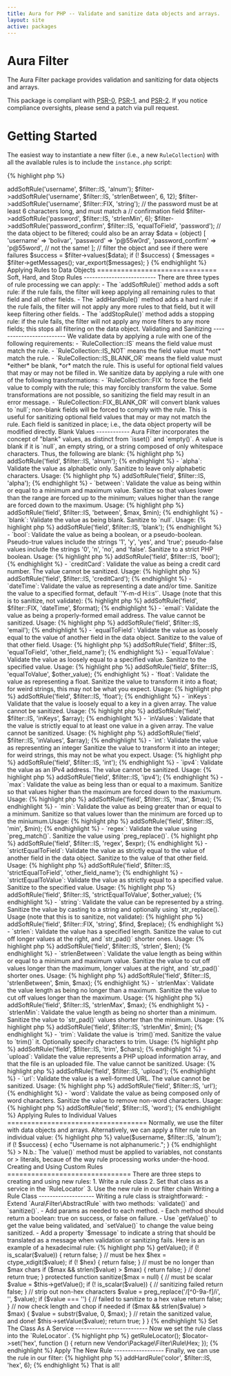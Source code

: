 ```yaml
---
title: Aura for PHP -- Validate and sanitize data objects and arrays.
layout: site
active: packages
---
```


Aura Filter
===========

The Aura Filter package provides validation and sanitizing for data objects
and arrays.

This package is compliant with [PSR-0][], [PSR-1][], and [PSR-2][]. If you
notice compliance oversights, please send a patch via pull request.

[PSR-0]: https://github.com/php-fig/fig-standards/blob/master/accepted/PSR-0.md
[PSR-1]: https://github.com/php-fig/fig-standards/blob/master/accepted/PSR-1-basic-coding-standard.md
[PSR-2]: https://github.com/php-fig/fig-standards/blob/master/accepted/PSR-2-coding-style-guide.md



Getting Started
===============

The easiest way to instantiate a new filter (i.e., a new `RuleCollection`)
with all the available rules is to include the `instance.php` script:

{% highlight php %}
<?php
$filter = require "/path/to/Aura.Filter/scripts/instance.php";
{% endhighlight %}

Alternatively, we can add the `Aura.Filter` package to an autoloader, and
instantiate manually:

{% highlight php %}
<?php
use Aura\Filter\RuleCollection as Filter;
use Aura\Filter\RuleLocator;

$filter = new Filter(new RuleLocator);
{% endhighlight %}

(Note that if we instantiate manually, we will need to configure the
`RuleLocator` manually to add rule services. See the "Advanced Usage" section
near the end of this page for more information.)

Add rules for each field to the filter, then apply those rules to a data
object.

{% highlight php %}
<?php
// get a new filter
$filter = require "/path/to/Aura.Filter/scripts/instance.php";

// the username must be alphanumeric, between 6 and 12 characters long,
// and cast to a string
$filter->addSoftRule('username', $filter::IS, 'alnum');
$filter->addSoftRule('username', $filter::IS, 'strlenBetween', 6, 12);
$filter->addSoftRule('username', $filter::FIX, 'string');

// the password must be at least 6 characters long, and must match a
// confirmation field
$filter->addSoftRule('password', $filter::IS, 'strlenMin', 6);
$filter->addSoftRule('password_confirm', $filter::IS, 'equalToField', 'password');

// the data object to be filtered; could also be an array
$data = (object) [
    'username' => 'bolivar',
    'password' => 'p@55w0rd',
    'password_confirm' => 'p@55word', // not the same!
];

// filter the object and see if there were failures
$success = $filter->values($data);
if (! $success) {
    $messages = $filter->getMessages();
    var_export($messages);
}
{% endhighlight %}


Applying Rules to Data Objects
==============================

Soft, Hard, and Stop Rules
--------------------------

There are three types of rule processing we can apply:

- The `addSoftRule()` method adds a soft rule: if the rule fails, the filter
  will keep applying all remaining rules to that field and all other fields.

- The `addHardRule()` method adds a hard rule: if the rule fails, the filter
  will not apply any more rules to that field, but it will keep filtering
  other fields.

- The `addStopRule()` method adds a stopping rule: if the rule fails, the
  filter will not apply any more filters to any more fields; this stops all
  filtering on the data object.


Validating and Sanitizing
-------------------------

We validate data by applying a rule with one of the following requirements:

- `RuleCollection::IS` means the field value must match the rule.

- `RuleCollection::IS_NOT` means the field value must *not* match the
  rule.

- `RuleCollection::IS_BLANK_OR` means the field value must *either* be
  blank, *or* match the rule. This is useful for optional field values that
  may or may not be filled in.

We sanitize data by applying a rule with one of the following transformations:

- `RuleCollection::FIX` to force the field value to comply with the
  rule; this may forcibly transform the value. Some transformations are not
  possible, so sanitizing the field may result in an error message.

- `RuleCollection::FIX_BLANK_OR` will convert blank values to `null`;
  non-blank fields will be forced to comply with the rule. This is useful for
  sanitizing optional field values that may or may not match the rule.

Each field is sanitized in place; i.e., the data object property will be
modified directly.


Blank Values
------------

Aura Filter incorporates the concept of "blank" values, as distinct from
`isset()` and `empty()`. A value is blank if it is `null`, an empty string, or
a string composed of only whitespace characters. Thus, the following are
blank:

{% highlight php %}
<?php
$blank = [
    null,           // a null value
    '',             // an empty string
    " \r \n \t ",   // a whitespace-only string
];
{% endhighlight %}

Integers, floats, booleans, and other non-strings are never counted as blank,
even if they evaluate to zero:

{% highlight php %}
<?php
$not_blank = [
    0,              // integer
    0.00,           // float
    false,          // boolean false
    [],             // empty array
    (object) [],    // an object
];
{% endhighlight %}

Available Rules
---------------

- `alnum`: Validate the value as alphanumeric only. Sanitize to leave only
  alphanumeric characters. Usage:
        
        {% highlight php %}
        <?php
        $filter->addSoftRule('field', $filter::IS, 'alnum');
        {% endhighlight %}

- `alpha`: Validate the value as alphabetic only. Sanitize to leave only
  alphabetic characters. Usage:
        
        {% highlight php %}
        <?php
        $filter->addSoftRule('field', $filter::IS, 'alpha');
        {% endhighlight %}

- `between`: Validate the value as being within or equal to a minimum and
  maximum value. Sanitize so that values lower than the range are forced up
  to the minimum; values higher than the range are forced down to the maximum.
  Usage:
        
        {% highlight php %}
        <?php
        $filter->addSoftRule('field', $filter::IS, 'between', $max, $min);
        {% endhighlight %}

- `blank`: Validate the value as being blank. Sanitize to `null`. Usage:
        
        {% highlight php %}
        <?php
        $filter->addSoftRule('field', $filter::IS, 'blank');
        {% endhighlight %}

- `bool`: Validate the value as being a boolean, or a pseudo-boolean.
  Pseudo-true values include the strings '1', 'y', 'yes', and 'true';
  pseudo-false values include the strings '0', 'n', 'no', and 'false'.
  Sanitize to a strict PHP boolean. Usage:
        
        {% highlight php %}
        <?php
        $filter->addSoftRule('field', $filter::IS, 'bool');
        {% endhighlight %}

- `creditCard`: Validate the value as being a credit card number. The value
  cannot be sanitized. Usage:
        
        {% highlight php %}
        <?php
        $filter->addSoftRule('field', $filter::IS, 'creditCard');
        {% endhighlight %}

- `dateTime`: Validate the value as representing a date and/or time. Sanitize
  the value to a specified format, default `'Y-m-d H:i:s'`. Usage (note that
  this is to sanitize, not validate):
        
        {% highlight php %}
        <?php
        $filter->addSoftRule('field', $filter::FIX, 'dateTime', $format);
        {% endhighlight %}

- `email`: Validate the value as being a properly-formed email address. The
  value cannot be sanitized. Usage:
        
        {% highlight php %}
        <?php
        $filter->addSoftRule('field', $filter::IS, 'email');
        {% endhighlight %}

- `equalToField`: Validate the value as loosely equal to the value of another
  field in the data object. Sanitize to the value of that other field.
  Usage:
        
        {% highlight php %}
        <?php
        $filter->addSoftRule('field', $filter::IS, 'equalToField', 'other_field_name');
        {% endhighlight %}

- `equalToValue`: Validate the value as loosely equal to a specified value.
  Sanitize to the specified value. Usage:
        
        {% highlight php %}
        <?php
        $filter->addSoftRule('field', $filter::IS, 'equalToValue', $other_value);
        {% endhighlight %}

- `float`: Validate the value as representing a float. Sanitize the value to
  transform it into a float; for weird strings, this may not be what you
  expect. Usage:
        
        {% highlight php %}
        <?php
        $filter->addSoftRule('field', $filter::IS, 'float');
        {% endhighlight %}

- `inKeys`: Validate that the value is loosely equal to a key in a given
  array. The value cannot be sanitized. Usage:
        
        {% highlight php %}
        <?php
        $filter->addSoftRule('field', $filter::IS, 'inKeys', $array);
        {% endhighlight %}

- `inValues`: Validate that the value is strictly equal to at least one value
  in a given array. The value cannot be sanitized. Usage:
        
        {% highlight php %}
        <?php
        $filter->addSoftRule('field', $filter::IS, 'inValues', $array);
        {% endhighlight %}

- `int`: Validate the value as representing an integer Sanitize the value to
  transform it into an integer; for weird strings, this may not be what you
  expect. Usage:
        
        {% highlight php %}
        <?php
        $filter->addSoftRule('field', $filter::IS, 'int');
        {% endhighlight %}

- `ipv4`: Validate the value as an IPv4 address. The value cannot be
  sanitized. Usage:
        
        {% highlight php %}
        <?php
        $filter->addSoftRule('field', $filter::IS, 'ipv4');
        {% endhighlight %}

- `max`: Validate the value as being less than or equal to a maximum. Sanitize
  so that values higher than the maximum are forced down to the maxiumum.
  Usage:
        
        {% highlight php %}
        <?php
        $filter->addSoftRule('field', $filter::IS, 'max', $max);
        {% endhighlight %}

- `min`: Validate the value as being greater than or equal to a minimum.
  Sanitize so that values lower than the minimum are forced up to the
  miniumum.Usage:
        
        {% highlight php %}
        <?php
        $filter->addSoftRule('field', $filter::IS, 'min', $min);
        {% endhighlight %}

- `regex`: Validate the value using `preg_match()`. Sanitize the value using
  `preg_replace()`.
        
        {% highlight php %}
        <?php
        $filter->addSoftRule('field', $filter::IS, 'regex', $expr);
        {% endhighlight %}

- `strictEqualToField`: Validate the value as strictly equal to the value of
  another field in the data object. Sanitize to the value of that other field.
  Usage:
        
        {% highlight php %}
        <?php
        $filter->addSoftRule('field', $filter::IS, 'strictEqualToField', 'other_field_name');
        {% endhighlight %}

- `strictEqualToValue`: Validate the value as strictly equal to a specified
  value. Sanitize to the specified value. Usage:
        
        {% highlight php %}
        <?php
        $filter->addSoftRule('field', $filter::IS, 'strictEqualToValue', $other_value);
        {% endhighlight %}

- `string`: Validate the value can be represented by a string. Sanitize the
  value by casting to a string and optionally using `str_replace().` Usage
  (note that this is to sanitize, not validate):
        
        {% highlight php %}
        <?php
        $filter->addSoftRule('field', $filter::FIX, 'string', $find, $replace);
        {% endhighlight %}

- `strlen`: Validate the value has a specified length. Sanitize the value
  to cut off longer values at the right, and `str_pad()` shorter ones. Usage:
        
        {% highlight php %}
        <?php
        $filter->addSoftRule('field', $filter::IS, 'strlen', $len);
        {% endhighlight %}

- `strlenBetween`: Validate the value length as being within or equal to a
  minimum and maximum value. Sanitize the value to cut off values longer than
  the maximum, longer values at the right, and `str_pad()` shorter ones.
  Usage:
        
        {% highlight php %}
        <?php
        $filter->addSoftRule('field', $filter::IS, 'strlenBetween', $min, $max);
        {% endhighlight %}

- `strlenMax`: Validate the value length as being no longer than a maximum.
  Sanitize the value to cut off values longer than the maximum. Usage:
        
        {% highlight php %}
        <?php
        $filter->addSoftRule('field', $filter::IS, 'strlenMax', $max);
        {% endhighlight %}

- `strlenMin`: Validate the value length as being no shorter than a minimum.
  Sanitize the value to `str_pad()` values shorter than the minimum. Usage:
        
        {% highlight php %}
        <?php
        $filter->addSoftRule('field', $filter::IS, 'strlenMin', $min);
        {% endhighlight %}

- `trim`: Validate the value is `trim()`med. Sanitize the value to `trim()` it.
  Optionally specify characters to trim. Usage:
        
        {% highlight php %}
        <?php
        $filter->addSoftRule('field', $filter::IS, 'trim', $chars);
        {% endhighlight %}

- `upload`: Validate the value represents a PHP upload information array, and
  that the file is an uploaded file. The value cannot be sanitized. Usage:
        
        {% highlight php %}
        <?php
        $filter->addSoftRule('field', $filter::IS, 'upload');
        {% endhighlight %}

- `url`: Validate the value is a well-formed URL. The value cannot be
  sanitized. Usage:
        
        {% highlight php %}
        <?php
        $filter->addSoftRule('field', $filter::IS, 'url');
        {% endhighlight %}

- `word`: Validate the value as being composed only of word characters.
 Sanitize the value to remove non-word characters. Usage:
        
        {% highlight php %}
        <?php
        $filter->addSoftRule('field', $filter::IS, 'word');
        {% endhighlight %}



Applying Rules to Individual Values
===================================

Normally, we use the filter with data objects and arrays. Alternatively, we
can apply a filter rule to an individual value:

{% highlight php %}
<?php
// get a new filter
$filter = require "/path/to/Aura.Filter/scripts/instance.php";

// an individual value
$username = 'new_username';

// filter the individual value
$success = $filter->value($username, $filter::IS, 'alnum');
if (! $success) {
    echo "Username is not alphanumeric.";
}
{% endhighlight %}

> N.b.: The `value()` method must be applied to variables, not constants or
> literals, becaue of the way rule processing works under-the-hood.


Creating and Using Custom Rules
===============================

There are three steps to creating and using new rules:

1. Write a rule class

2. Set that class as a service in the `RuleLocator`

3. Use the new rule in our filter chain

Writing a Rule Class
--------------------

Writing a rule class is straightforward:

- Extend `Aura\Filter\AbstractRule` with two methods: `validate()` and
  `sanitize()`.

- Add params as needed to each method.

- Each method should return a boolean: true on success, or false on failure.

- Use `getValue()` to get the value being validated, and `setValue()` to change
  the value being sanitized.

- Add a property `$message` to indicate a string that should be translated
  as a message when validation or sanitizing fails.

Here is an example of a hexadecimal rule:

{% highlight php %}
<?php
namespace Vendor\Package\Filter\Rule;

use Aura\Filter\AbstractRule;

class Hex extends AbstractRule
{
    protected $message = 'FILTER_HEX';
    
    protected function validate($max = null)
    {
        // must be scalar
        $value = $this->getValue();
        if (! is_scalar($value)) {
            return false;
        }
    
        // must be hex
        $hex = ctype_xdigit($value);
        if (! $hex) {
            return false;
        }
    
        // must be no longer than $max chars
        if ($max && strlen($value) > $max) {
            return false;
        }
    
        // done!
        return true;
    }

    protected function sanitize($max = null)
    {
        // must be scalar
        $value = $this->getValue();
        if (! is_scalar($value)) {
            // sanitizing failed
            return false;
        }
    
        // strip out non-hex characters
        $value = preg_replace('/[^0-9a-f]/i', '', $value);
        if ($value === '') {
            // failed to sanitize to a hex value
            return false;
        }
    
        // now check length and chop if needed
        if ($max && strlen($value) > $max) {
            $value = substr($value, 0, $max);
        }
    
        // retain the sanitized value, and done!
        $this->setValue($value);
        return true;
    }
}
{% endhighlight %}

Set The Class As A Service
--------------------------

Now we set the rule class into the `RuleLocator`.

{% highlight php %}
<?php
$locator = $filter->getRuleLocator();
$locator->set('hex', function () {
    return new Vendor\Package\Filter\Rule\Hex;
});
{% endhighlight %}

Apply The New Rule
------------------

Finally, we can use the rule in our filter:

{% highlight php %}
<?php
// the 'color' field must be a hex value of no more than 6 digits
$filter->addHardRule('color', $filter::IS, 'hex', 6);
{% endhighlight %}

That is all!
